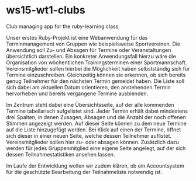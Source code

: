 # ws15-wt1-clubs
Club managing app for the ruby-learning class.


Unser erstes Ruby-Projekt ist eine Webanwendung für das Terminmanagement von Gruppen wie beispielsweise Sportvereinen. Die Anwendung soll Zu- und Absagen für Termine oder Veranstaltungen übersichtlich darstellen. Ein konkreter Anwendungsfall hierzu wäre die Organisation von wöchentlichen Trainingsterminen einer Sportmannschaft. Vereinsmitglieder sollen hierbei die Möglichkeit haben selbstständig sich für Termine einzuschreiben. Gleichzeitig können sie erkennen, ob sich bereits genug Teilnehmer für den nächsten Termin gemeldet haben. Die Liste soll sich dabei am aktuellen Datum orientieren, den anstehenden Termin hervorheben und bereits vergangene Termine ausblenden.

Im Zentrum steht dabei eine Übersichtsseite, auf der alle kommenden Termine tabellarisch aufgelistet sind. Jeder Termin erhält dabei mindestens drei Spalten, in denen Zusagen, Absagen und die Anzahl der noch offenen Stimmen angezeigt werden. Auf dieser Seite können zu dem neue Termine auf die Liste hinzugefügt werden. Bei Klick auf einen der Termine, öffnet sich dieser in einer neuen Seite, welche dessen Teilnehmer auflistet. Vereinsmitglieder sollen hier zu- oder absagen können. Zusätzlich dazu werden für jedes Gruppenmitglied eine eigene Seite angelegt, auf der sich dessen Teilnahmestatistiken ansehen lassen.

Im Laufe der Entwicklung wollen wir zudem klären, ob ein Accountsystem für die geschützte Bearbeitung der Teilnahmeliste notwendig ist.

